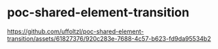 # poc-shared-element-transition

https://github.com/uffoltzl/poc-shared-element-transition/assets/61827376/920c283e-7688-4c57-b623-fd9da95534b2

